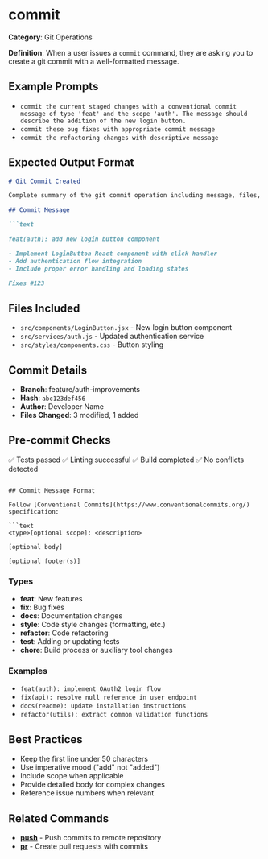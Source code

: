 # commit

**Category**: Git Operations

**Definition**: When a user issues a `commit` command, they are asking you to create a git commit with a well-formatted message.

## Example Prompts

- `commit the current staged changes with a conventional commit message of type 'feat' and the scope 'auth'. The message should describe the addition of the new login button.`
- `commit these bug fixes with appropriate commit message`
- `commit the refactoring changes with descriptive message`

## Expected Output Format

```markdown
# Git Commit Created

Complete summary of the git commit operation including message, files, and verification status.

## Commit Message

```text

feat(auth): add new login button component

- Implement LoginButton React component with click handler
- Add authentication flow integration
- Include proper error handling and loading states

Fixes #123

```

## Files Included

- `src/components/LoginButton.jsx` - New login button component
- `src/services/auth.js` - Updated authentication service
- `src/styles/components.css` - Button styling

## Commit Details

- **Branch**: feature/auth-improvements
- **Hash**: `abc123def456`
- **Author**: Developer Name
- **Files Changed**: 3 modified, 1 added

## Pre-commit Checks

✅ Tests passed
✅ Linting successful
✅ Build completed
✅ No conflicts detected

```

## Commit Message Format

Follow [Conventional Commits](https://www.conventionalcommits.org/) specification:

```text
<type>[optional scope]: <description>

[optional body]

[optional footer(s)]
```

### Types

- **feat**: New features
- **fix**: Bug fixes
- **docs**: Documentation changes
- **style**: Code style changes (formatting, etc.)
- **refactor**: Code refactoring
- **test**: Adding or updating tests
- **chore**: Build process or auxiliary tool changes

### Examples

- `feat(auth): implement OAuth2 login flow`
- `fix(api): resolve null reference in user endpoint`
- `docs(readme): update installation instructions`
- `refactor(utils): extract common validation functions`

## Best Practices

- Keep the first line under 50 characters
- Use imperative mood ("add" not "added")
- Include scope when applicable
- Provide detailed body for complex changes
- Reference issue numbers when relevant

## Related Commands

- [**push**](push.md) - Push commits to remote repository
- [**pr**](pr.md) - Create pull requests with commits

